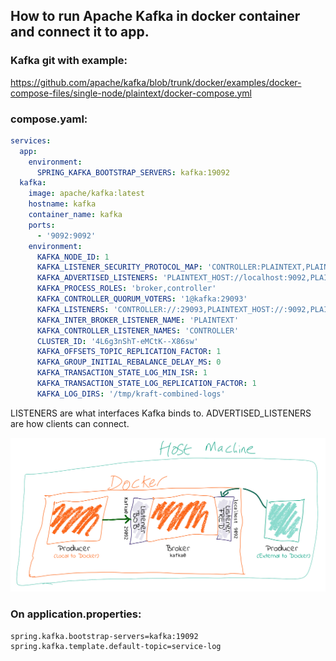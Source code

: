 ## How to run Apache Kafka in docker container and connect it to app.
### Kafka git with example: 
https://github.com/apache/kafka/blob/trunk/docker/examples/docker-compose-files/single-node/plaintext/docker-compose.yml
### compose.yaml:
```yaml
services:
  app:
    environment:
      SPRING_KAFKA_BOOTSTRAP_SERVERS: kafka:19092
  kafka:
    image: apache/kafka:latest
    hostname: kafka
    container_name: kafka
    ports:
      - '9092:9092'
    environment:
      KAFKA_NODE_ID: 1
      KAFKA_LISTENER_SECURITY_PROTOCOL_MAP: 'CONTROLLER:PLAINTEXT,PLAINTEXT:PLAINTEXT,PLAINTEXT_HOST:PLAINTEXT'
      KAFKA_ADVERTISED_LISTENERS: 'PLAINTEXT_HOST://localhost:9092,PLAINTEXT://kafka:19092'
      KAFKA_PROCESS_ROLES: 'broker,controller'
      KAFKA_CONTROLLER_QUORUM_VOTERS: '1@kafka:29093'
      KAFKA_LISTENERS: 'CONTROLLER://:29093,PLAINTEXT_HOST://:9092,PLAINTEXT://:19092'
      KAFKA_INTER_BROKER_LISTENER_NAME: 'PLAINTEXT'
      KAFKA_CONTROLLER_LISTENER_NAMES: 'CONTROLLER'
      CLUSTER_ID: '4L6g3nShT-eMCtK--X86sw'
      KAFKA_OFFSETS_TOPIC_REPLICATION_FACTOR: 1
      KAFKA_GROUP_INITIAL_REBALANCE_DELAY_MS: 0
      KAFKA_TRANSACTION_STATE_LOG_MIN_ISR: 1
      KAFKA_TRANSACTION_STATE_LOG_REPLICATION_FACTOR: 1
      KAFKA_LOG_DIRS: '/tmp/kraft-combined-logs'
```
LISTENERS are what interfaces Kafka binds to. ADVERTISED_LISTENERS are how clients can connect.

![Kafka_in_docker](https://github.com/ArthurYasak/JavaTheory/blob/d31055b4614c52f1e1b2571e7b95d0b36eac4293/images/kafka/Kafka_in_docker.png)

### On application.properties:
```properties
spring.kafka.bootstrap-servers=kafka:19092
spring.kafka.template.default-topic=service-log
```
